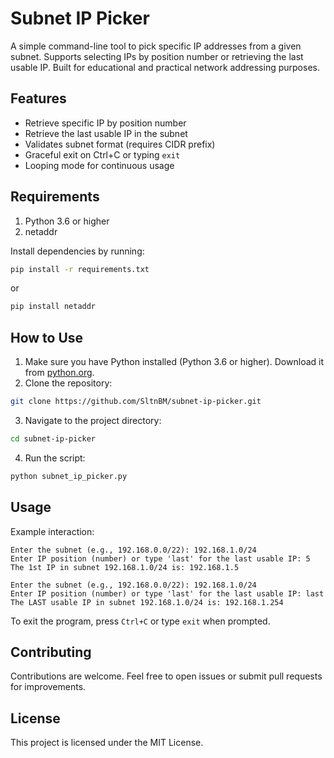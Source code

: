 # Subnet IP Picker
A simple command-line tool to pick specific IP addresses from a given subnet. Supports selecting IPs by position number or retrieving the last usable IP. Built for educational and practical network addressing purposes.

## Features
- Retrieve specific IP by position number
- Retrieve the last usable IP in the subnet
- Validates subnet format (requires CIDR prefix)
- Graceful exit on Ctrl+C or typing `exit`
- Looping mode for continuous usage

## Requirements
1. Python 3.6 or higher
2. netaddr

Install dependencies by running:
```bash
pip install -r requirements.txt
```

or

```bash
pip install netaddr
```

## How to Use
1. Make sure you have Python installed (Python 3.6 or higher). Download it from [python.org](https://www.python.org/downloads/).
2. Clone the repository:
```bash
git clone https://github.com/SltnBM/subnet-ip-picker.git
```
3. Navigate to the project directory:
```bash
cd subnet-ip-picker
```
4. Run the script:

```bash
python subnet_ip_picker.py
```

## Usage
Example interaction:
```plaintext
Enter the subnet (e.g., 192.168.0.0/22): 192.168.1.0/24
Enter IP position (number) or type 'last' for the last usable IP: 5
The 1st IP in subnet 192.168.1.0/24 is: 192.168.1.5

Enter the subnet (e.g., 192.168.0.0/22): 192.168.1.0/24
Enter IP position (number) or type 'last' for the last usable IP: last
The LAST usable IP in subnet 192.168.1.0/24 is: 192.168.1.254
```

To exit the program, press `Ctrl+C` or type `exit` when prompted.

## Contributing
Contributions are welcome. Feel free to open issues or submit pull requests for improvements.

## License
This project is licensed under the MIT License.